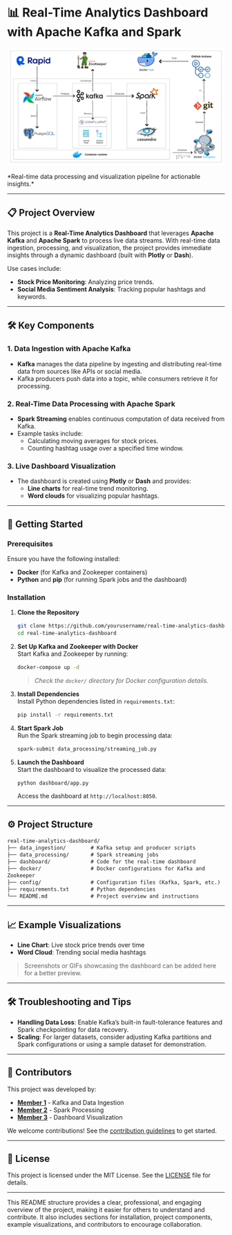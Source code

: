 # 📊 Real-Time Analytics Dashboard with Apache Kafka and Spark



<p align="center">
  <img src="./architecture.png" width="800px" alt="CuisineRAG Logo"/>
</p>
*Real-time data processing and visualization pipeline for actionable insights.*

---

## 📋 Project Overview
This project is a **Real-Time Analytics Dashboard** that leverages **Apache Kafka** and **Apache Spark** to process live data streams. With real-time data ingestion, processing, and visualization, the project provides immediate insights through a dynamic dashboard (built with **Plotly** or **Dash**).

Use cases include:
- **Stock Price Monitoring**: Analyzing price trends.
- **Social Media Sentiment Analysis**: Tracking popular hashtags and keywords.

---

## 🛠️ Key Components
### 1. Data Ingestion with Apache Kafka
- **Kafka** manages the data pipeline by ingesting and distributing real-time data from sources like APIs or social media.
- Kafka producers push data into a topic, while consumers retrieve it for processing.

### 2. Real-Time Data Processing with Apache Spark
- **Spark Streaming** enables continuous computation of data received from Kafka.
- Example tasks include:
  - Calculating moving averages for stock prices.
  - Counting hashtag usage over a specified time window.

### 3. Live Dashboard Visualization
- The dashboard is created using **Plotly** or **Dash** and provides:
  - **Line charts** for real-time trend monitoring.
  - **Word clouds** for visualizing popular hashtags.

---

## 🚀 Getting Started

### Prerequisites
Ensure you have the following installed:
- **Docker** (for Kafka and Zookeeper containers)
- **Python** and **pip** (for running Spark jobs and the dashboard)

### Installation
1. **Clone the Repository**  
   ```bash
   git clone https://github.com/yourusername/real-time-analytics-dashboard.git
   cd real-time-analytics-dashboard
   ```

2. **Set Up Kafka and Zookeeper with Docker**  
   Start Kafka and Zookeeper by running:
   ```bash
   docker-compose up -d
   ```
   > *Check the `docker/` directory for Docker configuration details.*

3. **Install Dependencies**  
   Install Python dependencies listed in `requirements.txt`:
   ```bash
   pip install -r requirements.txt
   ```

4. **Start Spark Job**  
   Run the Spark streaming job to begin processing data:
   ```bash
   spark-submit data_processing/streaming_job.py
   ```

5. **Launch the Dashboard**  
   Start the dashboard to visualize the processed data:
   ```bash
   python dashboard/app.py
   ```
   Access the dashboard at `http://localhost:8050`.

---

## ⚙️ Project Structure

```plaintext
real-time-analytics-dashboard/
├── data_ingestion/        # Kafka setup and producer scripts
├── data_processing/       # Spark streaming jobs
├── dashboard/             # Code for the real-time dashboard
├── docker/                # Docker configurations for Kafka and Zookeeper
├── config/                # Configuration files (Kafka, Spark, etc.)
├── requirements.txt       # Python dependencies
└── README.md              # Project overview and instructions
```

---

## 📈 Example Visualizations
- **Line Chart**: Live stock price trends over time
- **Word Cloud**: Trending social media hashtags

> Screenshots or GIFs showcasing the dashboard can be added here for a better preview.

---

## 🛠️ Troubleshooting and Tips

- **Handling Data Loss**: Enable Kafka’s built-in fault-tolerance features and Spark checkpointing for data recovery.
- **Scaling**: For larger datasets, consider adjusting Kafka partitions and Spark configurations or using a sample dataset for demonstration.

---

## 👥 Contributors
This project was developed by:
- **[Member 1](https://github.com/member1)** - Kafka and Data Ingestion
- **[Member 2](https://github.com/member2)** - Spark Processing
- **[Member 3](https://github.com/member3)** - Dashboard Visualization

We welcome contributions! See the [contribution guidelines](CONTRIBUTING.md) to get started.

---

## 📄 License
This project is licensed under the MIT License. See the [LICENSE](LICENSE) file for details.

---

This README structure provides a clear, professional, and engaging overview of the project, making it easier for others to understand and contribute. It also includes sections for installation, project components, example visualizations, and contributors to encourage collaboration.
